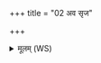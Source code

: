 +++
title = "02 अव सृज"

+++
<details><summary>मूलम् (WS)</summary>

अव सृज पुनरग्ने पितृभ्यो यस्त आहुतश्चरति स्वधाभिः ।  
आयुर्वसान उप यातु शेषः सं गच्छतां तन्वा सुवर्चाः ॥ ३ ॥
</details>